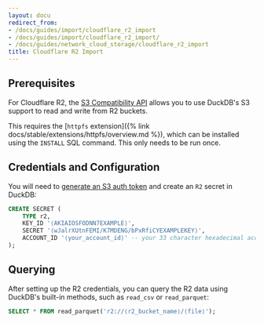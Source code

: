 ```yaml
---
layout: docu
redirect_from:
- /docs/guides/import/cloudflare_r2_import
- /docs/guides/import/cloudflare_r2_import/
- /docs/guides/network_cloud_storage/cloudflare_r2_import
title: Cloudflare R2 Import
---
```


## Prerequisites

For Cloudflare R2, the [S3 Compatibility API](https://developers.cloudflare.com/r2/api/s3/api/) allows you to use DuckDB's S3 support to read and write from R2 buckets.

This requires the [`httpfs` extension]({% link docs/stable/extensions/httpfs/overview.md %}), which can be installed using the `INSTALL` SQL command. This only needs to be run once.

## Credentials and Configuration

You will need to [generate an S3 auth token](https://developers.cloudflare.com/r2/api/s3/tokens/) and create an `R2` secret in DuckDB:

```sql
CREATE SECRET (
    TYPE r2,
    KEY_ID '⟨AKIAIOSFODNN7EXAMPLE⟩',
    SECRET '⟨wJalrXUtnFEMI/K7MDENG/bPxRfiCYEXAMPLEKEY⟩',
    ACCOUNT_ID '⟨your_account_id⟩' -- your 33 character hexadecimal account ID
);
```

## Querying

After setting up the R2 credentials, you can query the R2 data using DuckDB's built-in methods, such as `read_csv` or `read_parquet`:

```sql
SELECT * FROM read_parquet('r2://⟨r2_bucket_name⟩/⟨file⟩');
```
